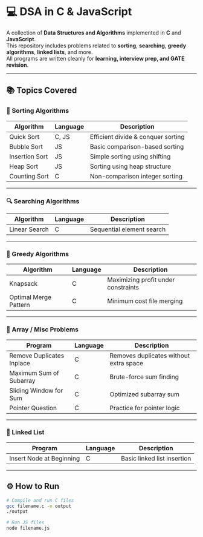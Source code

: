 # 💻 DSA in C & JavaScript

A collection of **Data Structures and Algorithms** implemented in **C** and **JavaScript**.  
This repository includes problems related to **sorting**, **searching**, **greedy algorithms**, **linked lists**, and more.  
All programs are written cleanly for **learning, interview prep, and GATE revision**.

---

## 📚 Topics Covered

### 🧩 Sorting Algorithms
| Algorithm | Language | Description |
|------------|-----------|-------------|
| Quick Sort | C, JS | Efficient divide & conquer sorting |
| Bubble Sort | JS | Basic comparison-based sorting |
| Insertion Sort | JS | Simple sorting using shifting |
| Heap Sort | JS | Sorting using heap structure |
| Counting Sort | C | Non-comparison integer sorting |

---

### 🔍 Searching Algorithms
| Algorithm | Language | Description |
|------------|-----------|-------------|
| Linear Search | C | Sequential element search |

---

### 🧠 Greedy Algorithms
| Algorithm | Language | Description |
|------------|-----------|-------------|
| Knapsack | C | Maximizing profit under constraints |
| Optimal Merge Pattern | C | Minimum cost file merging |

---

### 🧱 Array / Misc Problems
| Program | Language | Description |
|----------|-----------|-------------|
| Remove Duplicates Inplace | C | Removes duplicates without extra space |
| Maximum Sum of Subarray | C | Brute-force sum finding |
| Sliding Window for Sum | C | Optimized subarray sum |
| Pointer Question | C | Practice for pointer logic |

---

### 🔗 Linked List
| Program | Language | Description |
|----------|-----------|-------------|
| Insert Node at Beginning | C | Basic linked list insertion |

---

## ⚙️ How to Run
```bash
# Compile and run C files
gcc filename.c -o output
./output

# Run JS files
node filename.js
